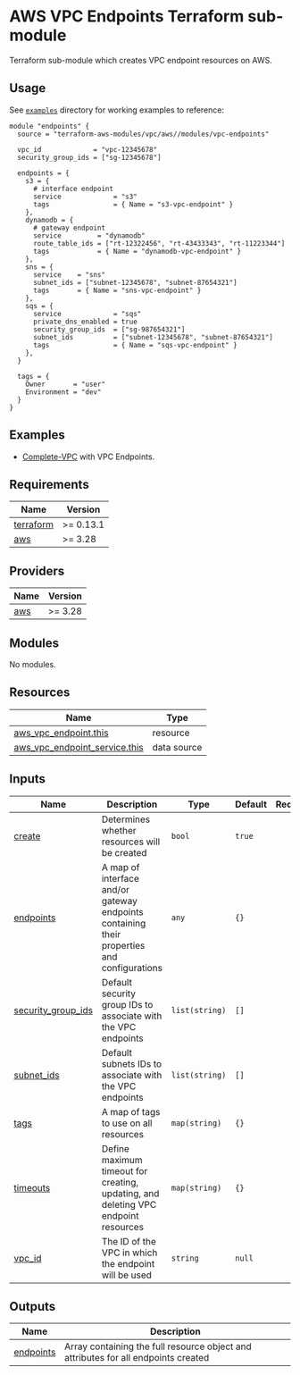 # AWS VPC Endpoints Terraform sub-module

Terraform sub-module which creates VPC endpoint resources on AWS.

## Usage

See [`examples`](../../examples) directory for working examples to reference:

```hcl
module "endpoints" {
  source = "terraform-aws-modules/vpc/aws//modules/vpc-endpoints"

  vpc_id             = "vpc-12345678"
  security_group_ids = ["sg-12345678"]

  endpoints = {
    s3 = {
      # interface endpoint
      service             = "s3"
      tags                = { Name = "s3-vpc-endpoint" }
    },
    dynamodb = {
      # gateway endpoint
      service         = "dynamodb"
      route_table_ids = ["rt-12322456", "rt-43433343", "rt-11223344"]
      tags            = { Name = "dynamodb-vpc-endpoint" }
    },
    sns = {
      service    = "sns"
      subnet_ids = ["subnet-12345678", "subnet-87654321"]
      tags       = { Name = "sns-vpc-endpoint" }
    },
    sqs = {
      service             = "sqs"
      private_dns_enabled = true
      security_group_ids  = ["sg-987654321"]
      subnet_ids          = ["subnet-12345678", "subnet-87654321"]
      tags                = { Name = "sqs-vpc-endpoint" }
    },
  }

  tags = {
    Owner       = "user"
    Environment = "dev"
  }
}
```

## Examples

- [Complete-VPC](../../examples/complete-vpc) with VPC Endpoints.

<!-- BEGINNING OF PRE-COMMIT-TERRAFORM DOCS HOOK -->

## Requirements

| Name                                                                     | Version   |
| ------------------------------------------------------------------------ | --------- |
| <a name="requirement_terraform"></a> [terraform](#requirement_terraform) | >= 0.13.1 |
| <a name="requirement_aws"></a> [aws](#requirement_aws)                   | >= 3.28   |

## Providers

| Name                                             | Version |
| ------------------------------------------------ | ------- |
| <a name="provider_aws"></a> [aws](#provider_aws) | >= 3.28 |

## Modules

No modules.

## Resources

| Name                                                                                                                                 | Type        |
| ------------------------------------------------------------------------------------------------------------------------------------ | ----------- |
| [aws_vpc_endpoint.this](https://registry.terraform.io/providers/hashicorp/aws/latest/docs/resources/vpc_endpoint)                    | resource    |
| [aws_vpc_endpoint_service.this](https://registry.terraform.io/providers/hashicorp/aws/latest/docs/data-sources/vpc_endpoint_service) | data source |

## Inputs

| Name                                                                                    | Description                                                                                | Type           | Default | Required |
| --------------------------------------------------------------------------------------- | ------------------------------------------------------------------------------------------ | -------------- | ------- | :------: |
| <a name="input_create"></a> [create](#input_create)                                     | Determines whether resources will be created                                               | `bool`         | `true`  |    no    |
| <a name="input_endpoints"></a> [endpoints](#input_endpoints)                            | A map of interface and/or gateway endpoints containing their properties and configurations | `any`          | `{}`    |    no    |
| <a name="input_security_group_ids"></a> [security_group_ids](#input_security_group_ids) | Default security group IDs to associate with the VPC endpoints                             | `list(string)` | `[]`    |    no    |
| <a name="input_subnet_ids"></a> [subnet_ids](#input_subnet_ids)                         | Default subnets IDs to associate with the VPC endpoints                                    | `list(string)` | `[]`    |    no    |
| <a name="input_tags"></a> [tags](#input_tags)                                           | A map of tags to use on all resources                                                      | `map(string)`  | `{}`    |    no    |
| <a name="input_timeouts"></a> [timeouts](#input_timeouts)                               | Define maximum timeout for creating, updating, and deleting VPC endpoint resources         | `map(string)`  | `{}`    |    no    |
| <a name="input_vpc_id"></a> [vpc_id](#input_vpc_id)                                     | The ID of the VPC in which the endpoint will be used                                       | `string`       | `null`  |    no    |

## Outputs

| Name                                                           | Description                                                                        |
| -------------------------------------------------------------- | ---------------------------------------------------------------------------------- |
| <a name="output_endpoints"></a> [endpoints](#output_endpoints) | Array containing the full resource object and attributes for all endpoints created |

<!-- END OF PRE-COMMIT-TERRAFORM DOCS HOOK -->
